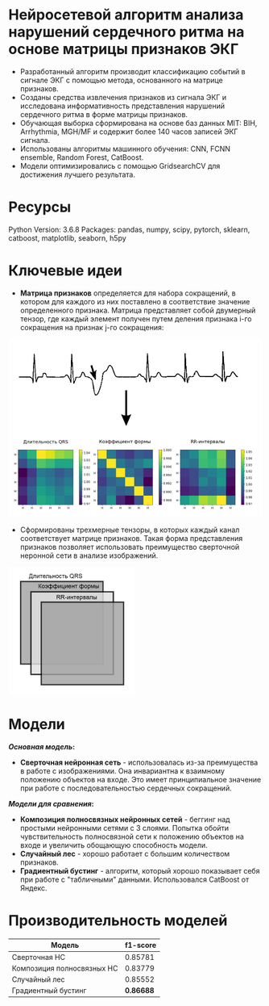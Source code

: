# Нейросетевой алгоритм анализа нарушений сердечного ритма на основе матрицы признаков ЭКГ

- Разработанный алгоритм производит классификацию событий в сигнале ЭКГ с помощью метода, основанного на матрице признаков.
- Cозданы средства извлечения признаков из сигнала ЭКГ и исследована информативность представления нарушений сердечного ритма в форме матрицы признаков.
- Обучающая выборка сформирована на основе баз данных MIT: BIH, Arrhythmia, MGH/MF и содержит более 140 часов записей ЭКГ сигнала.
- Использованы алгоритмы машинного обучения: CNN, FCNN ensemble, Random Forest, CatBoost. 
- Модели оптимизировались с помощью GridsearchCV для достижения лучшего результата. 

# Ресурсы
Python Version: 3.6.8
Packages: pandas, numpy, scipy, pytorch, sklearn, catboost, matplotlib, seaborn, h5py

# Ключевые идеи
- **Матрица признаков** определяется для набора сокращений, в котором для каждого из них поставлено в соответствие значение определенного признака. Матрица представляет собой двумерный тензор, где каждый элемент получен путем деления признака i-го сокращения на признак j-го сокращения:

<img src="images/feature_matrix.jpg" width=600>

- Сформированы трехмерные тензоры, в которых каждый канал соответствует матрице признаков. Такая форма представления признаков позволяет использовать преимущество сверточной неронной сети в анализе изображений.

<img src="images/tensor.jpg" width=250>

# Модели

**_Основная модель_:**
- **Сверточная нейронная сеть** - использовалась из-за преимущества в работе с изображениями. Она инвариантна к взаимному положению объектов на входе. Это имеет принципиальное значение при работе с последовательностью сердечных сокращений.

**_Модели для сравнения_:**
- **Композиция полносвязных нейронных сетей** - беггинг над простыми нейронными сетями с 3 слоями. Попытка обойти чувствительность полносвязной сети к положению объектов на входе и увеличить обощающую способность модели.
- **Случайный лес** - хорошо работает с большим количеством признаков.
- **Градиентный бустинг** - алгоритм, который хорошо показывает себя при работе с "табличными" данными. Использовался CatBoost от Яндекс.

# Производительность моделей
| **Модель**               |**f1-score**|
|--------------------------|------------|
|Сверточная НС             |0.85781     |
|Композиция полносвязных НС|0.83779     |
|Случайный лес             |0.85552     |
|Градиентный бустинг       |**0.86688** |
